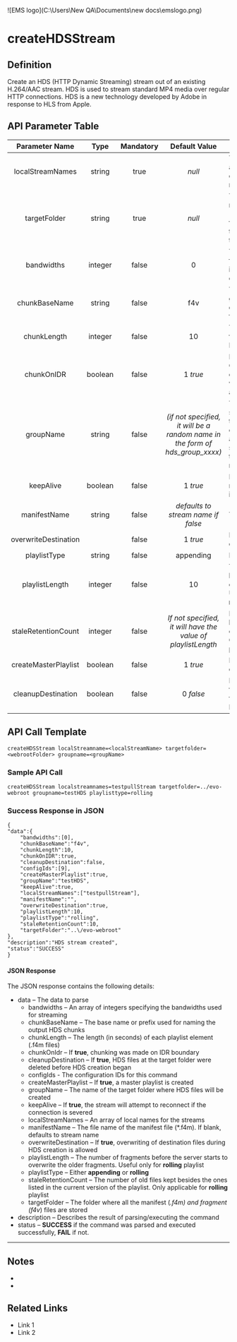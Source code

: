 ![EMS logo](C:\Users\New QA\Documents\new docs\emslogo.png)



# createHDSStream



## Definition

Create an HDS (HTTP Dynamic Streaming) stream out of an existing H.264/AAC stream. HDS is used to stream standard MP4 media over regular HTTP connections. HDS is a new technology developed by Adobe in response to HLS from Apple.





## API Parameter Table

|    Parameter Name    |  Type   | Mandatory |              Default Value               | Description                              |
| :------------------: | :-----: | :-------: | :--------------------------------------: | ---------------------------------------- |
|   localStreamNames   | string  |   true    |                  *null*                  | The stream(s) that will be used as the input. This is a comma-delimited list of active stream names (local stream names) |
|     targetFolder     | string  |   true    |                  *null*                  | The folder where all the manifest (*.f4m) and fragment (f4v*) files will be stored. This folder must be accessible by the HDS clients. It is usually in the web-root of the server |
|      bandwidths      | integer |   false   |                    0                     | The corresponding bandwidths for each stream listed in `localStreamNames`. Again, this can be a comma-delimited list |
|    chunkBaseName     | string  |   false   |                   f4v                    | The base name used to generate the fragments. The default value follows this format: **f4vSeg1-FragXXX** |
|     chunkLength      | integer |   false   |                    10                    | The length (in seconds) of fragments to be made. Minimum value is **1** (second) |
|      chunkOnIDR      | boolean |   false   |                 1 *true*                 | If **true**, chunking is performed ONLY on IDR. Otherwise, chunking is performed whenever chunk length is achieved |
|      groupName       | string  |   false   | *(if not specified, it will be a random name in the form of hds_group_xxxx)* | The name assigned to the HDS stream or group. If the `localStreamNames` parameter contains only one entry and `groupName` is not specified,`groupName` will have the value of the input stream name |
|      keepAlive       | boolean |   false   |                 1 *true*                 | If true, the EMS will attempt to reconnect to the stream source if the connection is severed |
|     manifestName     | string  |   false   |    *defaults to stream name if false*    | The manifest file name                   |
| overwriteDestination |         |   false   |                 1 *true*                 | If true, it will allow overwrite of destination files |
|     playlistType     | string  |   false   |                appending                 | Either **appending** or **rolling**      |
|    playlistLength    | integer |   false   |                    10                    | The number of fragments before the server starts to overwrite the older fragments. Used only when`playlistType` is **rolling**. Ignored otherwise |
| staleRetentionCount  | integer |   false   | *If not specified, it will have the value of playlistLength* | How many old files are kept besides the ones present in the current version of the playlist. Only applicable for **rolling** playlists |
| createMasterPlaylist | boolean |   false   |                 1 *true*                 | If **true**, a master playlist will be created |
|  cleanupDestination  | boolean |   false   |                0 *false*                 | If **true**, all manifest and fragment files in the target folder will be removed before HDS creation is started |

## API Call Template

``` 
createHDSStream localStreamname=<localStreamName> targetfolder=<webrootFolder> groupname=<groupName>
```



### Sample API Call

``` 
createHDSStream localstreamnames=testpullStream targetfolder=../evo-webroot groupname=testHDS playlisttype=rolling
```



### Success Response in JSON

``` 
{
"data":{
    "bandwidths":[0],
    "chunkBaseName":"f4v",
    "chunkLength":10,
    "chunkOnIDR":true,
    "cleanupDestination":false,
    "configIds":[9],
    "createMasterPlaylist":true,
    "groupName":"testHDS",
    "keepAlive":true,
    "localStreamNames":["testpullStream"],
    "manifestName":"",
    "overwriteDestination":true,
    "playlistLength":10,
    "playlistType":"rolling",
    "staleRetentionCount":10,
    "targetFolder":"..\/evo-webroot"
},
"description":"HDS stream created",
"status":"SUCCESS"
}
```



#### JSON Response

The JSON response contains the following details:

- data – The data to parse
  - bandwidths – An array of integers specifying the bandwidths used for streaming
  - chunkBaseName – The base name or prefix used for naming the output HDS chunks
  - chunkLength – The length (in seconds) of each playlist element (.f4m files)
  - chunkOnIdr – If **true**, chunking was made on IDR boundary
  - cleanupDestination – If **true**, HDS files at the target folder were deleted before HDS creation began
  - configIds - The configuration IDs for this command
  - createMasterPlaylist – If **true**, a master playlist is created
  - groupName – The name of the target folder where HDS files will be created
  - keepAlive – If **true**, the stream will attempt to reconnect if the connection is severed
  - localStreamNames – An array of local names for the streams
  - manifestName – The file name of the manifest file (*.f4m). If blank, defaults to stream name
  - overwriteDestination – If **true**, overwriting of destination files during HDS creation is allowed
  - playlistLength – The number of fragments before the server starts to overwrite the older fragments. Useful only for **rolling** playlist
  - playlistType – Either **appending** or **rolling**
  - staleRetentionCount – The number of old files kept besides the ones listed in the current version of the playlist. Only applicable for **rolling** playlist
  - targetFolder – The folder where all the manifest (*.f4m) and fragment (f4v*) files are stored
- description – Describes the result of parsing/executing the command
- status – **SUCCESS** if the command was parsed and executed successfully, **FAIL** if not.

------

## Notes

- ​
- ​



## Related Links

- Link 1
- Link 2